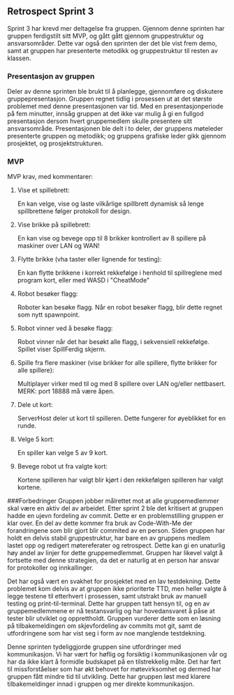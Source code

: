 ## Retrospect Sprint 3
Sprint 3 har krevd mer deltagelse fra gruppen. Gjennom denne sprinten har gruppen ferdigstilt sitt MVP, 
og gått gått gjennom gruppestruktur og ansvarsområder. 
Dette var også den sprinten der det ble vist frem demo, 
samt at gruppen har presenterte metodikk og gruppestruktur til resten av klassen.

### Presentasjon av gruppen
Deler av denne sprinten ble brukt til å planlegge, gjennomføre og diskutere gruppepresentasjon. 
Gruppen regnet tidlig i prosessen ut at det største problemet med denne presentasjonen var tid. 
Med en presentasjonperiode på fem minutter, innsåg gruppen at det ikke var mulig å gi en fullgod presentasjon 
dersom hvert gruppemedlem skulle presentere sitt ansvarsområde.
Presentasjonen ble delt i to deler, der gruppens møteleder presenterte gruppen og metodikk; 
og gruppens grafiske leder gikk gjennom prosjektet, og prosjektstrukturen.

### MVP
MVP krav, med kommentarer:

1. Vise et spillebrett:
   
   En kan velge, vise og laste vilkårlige spillbrett dynamisk så lenge spillbrettene følger protokoll for design.

2. Vise brikke på spillebrett:
   
   En kan vise og bevege opp til 8 brikker kontrollert av 8 spillere på maskiner over LAN og WAN!

3. Flytte brikke (vha taster eller lignende for testing):
   
   En kan flytte brikkene i korrekt rekkefølge i henhold til spillreglene med program kort, eller med WASD i "CheatMode"

4. Robot besøker flagg:
   
   Roboter kan besøke flagg. Når en robot besøker flagg, blir dette regnet som nytt spawnpoint.

5. Robot vinner ved å besøke flagg:
   
   Robot vinner når det har besøkt alle flagg, i sekvensiell rekkefølge. Spillet viser SpillFerdig skjerm.

6. Spille fra flere maskiner (vise brikker for alle spillere, flytte brikker for alle spillere):
   
   Multiplayer virker med til og med 8 spillere over LAN og/eller nettbasert. MERK: port 18888 må være åpen.

7. Dele ut kort:
   
   Server∕Host deler ut kort til spilleren. Dette fungerer for øyeblikket for en runde.

8. Velge 5 kort:
   
   En spiller kan velge 5 av 9 kort.

9. Bevege robot ut fra valgte kort:
   
   Kortene spilleren har valgt blir kjørt i den rekkefølgen spilleren har valgt kortene.


###Forbedringer
Gruppen jobber målrettet mot at alle gruppemedlemmer skal være en aktiv del av arbeidet. 
Etter sprint 2 ble det kritisert at gruppen hadde en ujevn fordeling av commit. 
Dette er en problemstilling gruppen er klar over. 
En del av dette kommer fra bruk av Code-With-Me der forandringene som blir gjort blir commited av en person.
Siden gruppen har holdt en delvis stabil gruppestruktur, 
har bare en av gruppens medlem lastet opp og redigert møtereferater og retrospect. 
Dette kan gi en unaturlig høy andel av linjer for dette gruppemedlemmet. 
Gruppen har likevel valgt å fortsette med denne strategien, 
da det er naturlig at en person har ansvar for protokoller og innkallinger.

Det har også vært en svakhet for prosjektet med en lav testdekning. 
Dette problemet kom delvis av at gruppen ikke prioriterte TTD, 
men heller valgte å legge testene til etterhvert i prosessen, 
samt utstrakt bruk av manuell testing og print-til-terminal. 
Dette har gruppen tatt hensyn til, og en av gruppemedlemmene er nå testansvarlig og har hovedansvaret å påse at tester
blir utviklet og opprettholdt. 
Gruppen vurderer dette som en løsning på tilbakemeldingen om skjevfordeling av commits mot git, 
samt de utfordringene som har vist seg i form av noe manglende testdekning. 

Denne sprinten tydeliggjorde gruppen sine utfordringer med kommunikasjon. Vi har vært for høflig og forsiktig i 
kommunikasjonen vår og har da ikke klart å formidle budskapet på en tilstrekkelig måte. Det har ført til 
missforståelser som har økt behovet for møtevirksomhet og dermed har gruppen fått mindre tid til utvikling. 
Dette har gruppen løst med klarere tilbakemeldinger innad i gruppen og mer direkte kommunikasjon. 
